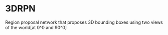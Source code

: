 # 3DRPN
Region proposal network that proposes 3D bounding boxes using two views of
the world[at 0^0 and 90^0]
